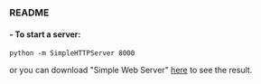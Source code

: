 ### README

#### - To start a server:
```
python -m SimpleHTTPServer 8000
```

or you can download "Simple Web Server" [here](https://simplewebserver.org/) to see the result.
